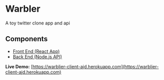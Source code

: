 # Warbler

A toy twitter clone app and api

## Components

* [Front End (React App)](https://github.com/AndrewDame/warbler-client) 
* [Back End (Node.js API)](https://github.com/AndrewDame/warbler-server)

**Live Demo:** [https://warblier-client-ajd.herokuapp.com](https://warblier-client-ajd.herokuapp.com)
